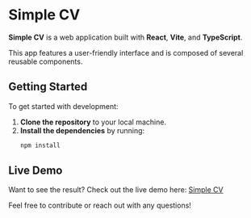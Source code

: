 # Simple CV

**Simple CV** is a web application built with **React**, **Vite**, and **TypeScript**. 

This app features a user-friendly interface and is composed of several reusable components.

## Getting Started

To get started with development:

1. **Clone the repository** to your local machine.
2. **Install the dependencies** by running:
   ```bash
   npm install

## Live Demo
Want to see the result? Check out the live demo here: [Simple CV](https://skonieczny-cv.netlify.app)

Feel free to contribute or reach out with any questions!
